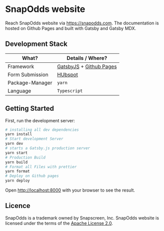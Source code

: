 # SnapOdds website

Reach SnapOdds website via https://snapodds.com.
The documentation is hosted on Github Pages and built with Gatsby and Gatsby MDX.

## Development Stack

| What?           | Details / Where?                                                                  |
| --------------- | --------------------------------------------------------------------------------- |
| Framework       | [GatsbyJS](https://www.gatsbyjs.com/) + [Github Pages](https://pages.github.com/) |
| Form Submission | [HUbspot](https://hubspot.com/)                                                   |
| Package-Manager | `yarn`                                                                            |
| Language        | `Typescript`                                                                      |

## Getting Started

First, run the development server:

```bash
# installing all dev dependencies
yarn install
# Start development Server
yarn dev
# starts a Gatsby.js production server
yarn start
# Production Build
yarn build
# Format all Files with prettier
yarn format
# Deploy on Github pages
yarn deploy

```

Open [http://localhost:8000](http://localhost:8000) with your browser to see the result.

## Licence

SnapOdds is a trademark owned by Snapscreen, Inc.
SnapOdds website is licensed under the terms of the [Apache License 2.0](LICENSE).
